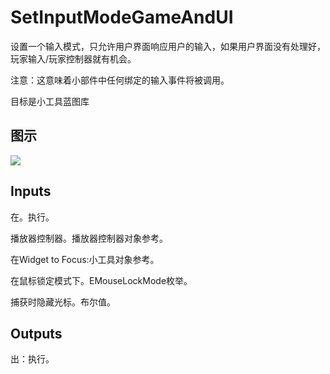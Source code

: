 # SetInputModeGameAndUI

设置一个输入模式，只允许用户界面响应用户的输入，如果用户界面没有处理好，玩家输入/玩家控制器就有机会。

注意：这意味着小部件中任何绑定的输入事件将被调用。

目标是小工具蓝图库

## 图示

![]($-20221218-19293129.png)

## Inputs

在。执行。

播放器控制器。播放器控制器对象参考。

在Widget to Focus:小工具对象参考。

在鼠标锁定模式下。EMouseLockMode枚举。

捕获时隐藏光标。布尔值。  

## Outputs

出：执行。
